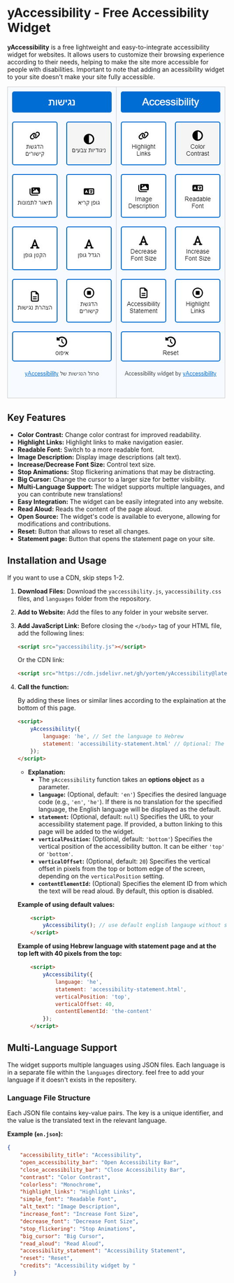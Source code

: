 # yAccessibility - Free Accessibility Widget

**yAccessibility** is a free lightweight and easy-to-integrate accessibility widget for websites. It allows users to customize their browsing experience according to their needs, helping to make the site more accessible for people with disabilities. Important to note that adding an acessibility widget to your site doesn't make your site fully accessible. 

![A screenshot of the widget](yaccessibility-screenshot.jpg)

## Key Features

*   **Color Contrast:** Change color contrast for improved readability.
*   **Highlight Links:** Highlight links to make navigation easier.
*   **Readable Font:** Switch to a more readable font.
*   **Image Description:** Display image descriptions (alt text).
*   **Increase/Decrease Font Size:** Control text size.
*   **Stop Animations:** Stop flickering animations that may be distracting.
*   **Big Cursor:** Change the cursor to a larger size for better visibility.
*   **Multi-Language Support:** The widget supports multiple languages, and you can contribute new translations!
*   **Easy Integration:** The widget can be easily integrated into any website.
*   **Read Aloud:** Reads the content of the page aloud.
*   **Open Source:** The widget's code is available to everyone, allowing for modifications and contributions.
*   **Reset:** Button that allows to reset all changes.
*   **Statement page:** Button that opens the statement page on your site.

## Installation and Usage 

If you want to use a CDN, skip steps 1-2. 

1.  **Download Files:** Download the `yaccessibility.js`, `yaccessibility.css` files, and `languages` folder from the repository.
2.  **Add to Website:** Add the files to any folder in your website server.
3.  **Add JavaScript Link:** Before closing the `</body>` tag of your HTML file, add the following lines:

    ```html
    <script src="yaccessibility.js"></script>
    ```

    Or the CDN link:

    ```html
    <script src="https://cdn.jsdelivr.net/gh/yortem/yAccessibility@latest/yaccessibility.js"></script>
    ```

4. **Call the function:**

    By adding these lines or similar lines according to the explaination at the bottom of this page.

    ```html
    <script>
        yAccessibility({
            language: 'he', // Set the language to Hebrew
            statement: 'accessibility-statement.html' // Optional: The URL to the accessibility statement file
        });
    </script>
    ```

    *   **Explanation:**
        *   The `yAccessibility` function takes an **options object** as a parameter.
        *   **`language`:** (Optional, default: `'en'`) Specifies the desired language code (e.g., `'en'`, `'he'`). If there is no translation for the specified language, the English language will be displayed as the default.
        *   **`statement`:** (Optional, default: `null`) Specifies the URL to your accessibility statement page. If provided, a button linking to this page will be added to the widget.
        *   **`verticalPosition`:** (Optional, default: `'bottom'`) Specifies the vertical position of the accessibility button. It can be either `'top'` or `'bottom'`.
        *   **`verticalOffset`:** (Optional, default: `20`) Specifies the vertical offset in pixels from the top or bottom edge of the screen, depending on the `verticalPosition` setting.
        *   **`contentElementId`:** (Optional) Specifies the element ID from which the text will be read aloud. By default, this option is disabled. 



    **Example of using default values:**
    ```html
        <script>
            yAccessibility(); // use default english langauge without statement page and at the bottom left
        </script>
    ```
    **Example of using Hebrew language with statement page and at the top left with 40 pixels from the top:**
    ```html
        <script>
            yAccessibility({
                language: 'he', 
                statement: 'accessibility-statement.html',
                verticalPosition: 'top',
                verticalOffset: 40,
                contentElementId: 'the-content'
            });
        </script>
    ```

## Multi-Language Support

The widget supports multiple languages using JSON files. Each language is in a separate file within the `languages` directory. feel free to add your language if it doesn't exists in the repositery. 

### Language File Structure

Each JSON file contains key-value pairs. The key is a unique identifier, and the value is the translated text in the relevant language.

**Example (`en.json`):**

```json
{
    "accessibility_title": "Accessibility",
    "open_accessibility_bar": "Open Accessibility Bar",
    "close_accessibility_bar": "Close Accessibility Bar",
    "contrast": "Color Contrast",
    "colorless": "Monochrome",
    "highlight_links": "Highlight Links",
    "simple_font": "Readable Font",
    "alt_text": "Image Description",
    "increase_font": "Increase Font Size",
    "decrease_font": "Decrease Font Size",
    "stop_flickering": "Stop Animations",
    "big_cursor": "Big Cursor",
    "read_aloud": "Read Aloud",
    "accessibility_statement": "Accessibility Statement",
    "reset": "Reset",
    "credits": "Accessibility widget by "
  }
  ```